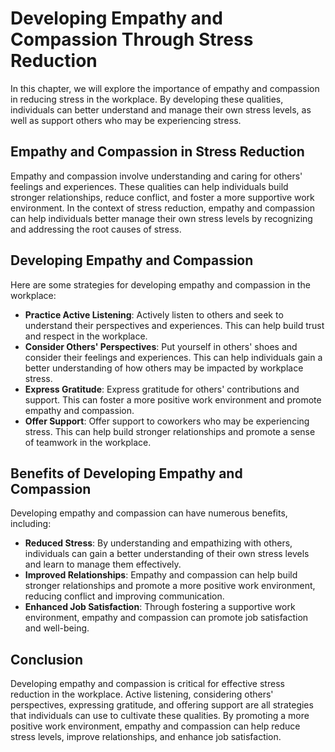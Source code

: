 Developing Empathy and Compassion Through Stress Reduction
===========================================================================================================

In this chapter, we will explore the importance of empathy and compassion in reducing stress in the workplace. By developing these qualities, individuals can better understand and manage their own stress levels, as well as support others who may be experiencing stress.

Empathy and Compassion in Stress Reduction
------------------------------------------

Empathy and compassion involve understanding and caring for others' feelings and experiences. These qualities can help individuals build stronger relationships, reduce conflict, and foster a more supportive work environment. In the context of stress reduction, empathy and compassion can help individuals better manage their own stress levels by recognizing and addressing the root causes of stress.

Developing Empathy and Compassion
---------------------------------

Here are some strategies for developing empathy and compassion in the workplace:

* **Practice Active Listening**: Actively listen to others and seek to understand their perspectives and experiences. This can help build trust and respect in the workplace.
* **Consider Others' Perspectives**: Put yourself in others' shoes and consider their feelings and experiences. This can help individuals gain a better understanding of how others may be impacted by workplace stress.
* **Express Gratitude**: Express gratitude for others' contributions and support. This can foster a more positive work environment and promote empathy and compassion.
* **Offer Support**: Offer support to coworkers who may be experiencing stress. This can help build stronger relationships and promote a sense of teamwork in the workplace.

Benefits of Developing Empathy and Compassion
---------------------------------------------

Developing empathy and compassion can have numerous benefits, including:

* **Reduced Stress**: By understanding and empathizing with others, individuals can gain a better understanding of their own stress levels and learn to manage them effectively.
* **Improved Relationships**: Empathy and compassion can help build stronger relationships and promote a more positive work environment, reducing conflict and improving communication.
* **Enhanced Job Satisfaction**: Through fostering a supportive work environment, empathy and compassion can promote job satisfaction and well-being.

Conclusion
----------

Developing empathy and compassion is critical for effective stress reduction in the workplace. Active listening, considering others' perspectives, expressing gratitude, and offering support are all strategies that individuals can use to cultivate these qualities. By promoting a more positive work environment, empathy and compassion can help reduce stress levels, improve relationships, and enhance job satisfaction.
